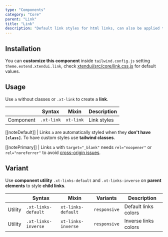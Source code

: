 ```yaml
---
type: "Components"
category: "Core"
parent: "Link"
title: "Link"
description: "Default link styles for html links, can also be applied to buttons and other tags."
---
```


## Installation

You can **customize this component** inside `tailwind.config.js` setting `theme.extend.xtendui.link`, check [xtendui/src/core/link.css.js](https://github.com/minimit/xtendui/blob/beta/src/core/link.css.js) for default values.

## Usage

Use `a` without classes or `.xt-link` to create a **link**.

<div class="xt-overflow-sub overflow-y-hidden overflow-x-scroll my-4 xt-my-auto w-full">

|                         | Syntax                                     | Mixin                       | Description                   |
| ----------------------- | ----------------------------------------- | ----------------------------- | ----------------------------- |
| Component                  | `.xt-link`                 | `xt-link`              | Link styles            |

</div>

[[noteDefault]]
| Links `a` are automatically styled when they **don't have `[class]`**. To have custom styles use **tailwind classes**.

[[notePrimary]]
| Links `a` with `target="_blank"` needs `rel="noopener"` or `rel="noreferrer"` to avoid [cross-origin issues](https://web.dev/external-anchors-use-rel-noopener/).

<demo>
  <demovanilla src="vanilla/components/core/link/usage">
  </demovanilla>
</demo>

## Variant

Use **component utility** `.xt-links-default` and `.xt-links-inverse` on **parent elements** to style **child links**.

<div class="xt-overflow-sub overflow-y-hidden overflow-x-scroll my-4 xt-my-auto w-full">

|                      | Syntax                          | Mixin            | Variants               | Description                   |
| ----------------------- | ---------------------------- | -----------------| ----------------------------- |----------------------------- |
| Utility                  | `.xt-links-default`       | `xt-links-default`                | `responsive`                | Default links colors            |
| Utility                  | `.xt-links-inverse`       | `xt-links-inverse`                | `responsive`                | Inverse links colors            |

</div>

<demo>
  <demovanilla src="vanilla/components/core/link/variant-inverse">
  </demovanilla>
</demo>
